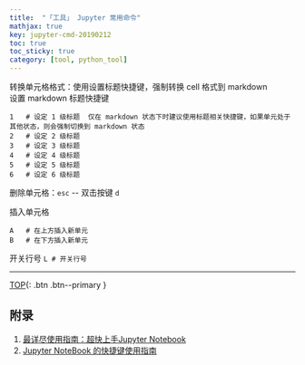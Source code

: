 ```yaml
---
title:  "「工具」 Jupyter 常用命令"
mathjax: true
key: jupyter-cmd-20190212
toc: true
toc_sticky: true
category: [tool, python_tool]
---
```

<span id='head'></span>
<!--more-->

转换单元格格式：使用设置标题快捷键，强制转换 cell 格式到 markdown       
设置 markdown 标题快捷键    
```shell
1	# 设定 1 级标题	仅在 markdown 状态下时建议使用标题相关快捷键，如果单元处于其他状态，则会强制切换到 markdown 状态
2	# 设定 2 级标题
3	# 设定 3 级标题
4	# 设定 4 级标题
5	# 设定 5 级标题
6	# 设定 6 级标题
```

删除单元格：`esc` -- 双击按键 `d`  

插入单元格    
```shell
A	# 在上方插入新单元
B	# 在下方插入新单元
```
开关行号 `L	# 开关行号`      

-------------------  
[TOP](#head){: .btn .btn--primary }




## 附录
1. [最详尽使用指南：超快上手Jupyter Notebook](https://zhuanlan.zhihu.com/p/32320214)    
1. [Jupyter NoteBook 的快捷键使用指南](https://opus.konghy.cn/ipynb/jupyter-notebook-keyboard-shortcut.html)    

